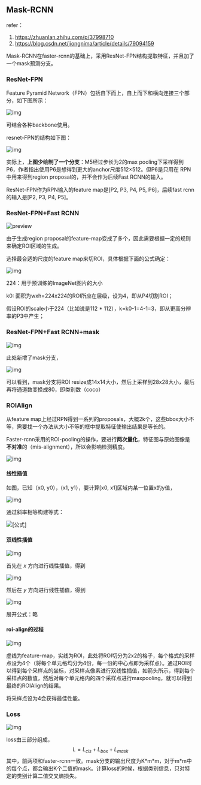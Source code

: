 ## Mask-RCNN

refer：

1. https://zhuanlan.zhihu.com/p/37998710
2. https://blog.csdn.net/jiongnima/article/details/79094159

Mask-RCNN在faster-rcnn的基础上，采用ResNet-FPN结构提取特征，并且加了一个mask预测分支。



### ResNet-FPN

Feature Pyramid Network（FPN）包括自下而上，自上而下和横向连接三个部分，如下图所示：

![img](.pic/v2-15a45ce0641bbb9cd3af36a58cbf1714_1440w.jpg)

可结合各种backbone使用。

resnet-FPN的结构如下图：

![img](.pic/v2-fc500b77472298d7dacdd303f509c68b_1440w.jpg)

实际上，**上图少绘制了一个分支**：M5经过步长为2的max pooling下采样得到 P6，作者指出使用P6是想得到更大的anchor尺度512×512。但P6是只用在 RPN中用来得到region proposal的，并不会作为后续Fast RCNN的输入。

ResNet-FPN作为RPN输入的feature map是[P2, P3, P4, P5, P6]，后续fast rcnn的输入是[P2, P3, P4, P5]。



### ResNet-FPN+Fast RCNN

![preview](.pic/v2-18b0db72ed142c8208c0644c8b5a8090_r.jpg)

由于生成region proposal的feature-map变成了多个，因此需要根据一定的规则来确定ROI区域的生成。

选择最合适的尺度的feature map来切ROI，具体根据下面的公式确定：

![img](.pic/v2-939a0ce072c0d8a2c4423d88b54c2680_1440w.jpg)

224：用于预训练的ImageNet图片的大小

k0: 面积为wxh=224x224的ROI所应在层级，设为4，即从P4切割ROI；

假设ROI的scale小于224（比如说是112 * 112），k=k0-1=4-1=3，即从更高分辨率的P3中产生；



### ResNet-FPN+Fast RCNN+mask

![img](.pic/v2-7a539f4d5f904db3c4559ebe6c9ef49c_1440w.jpg)

此处新增了mask分支，

![img](.pic/v2-a500524ae104ae4eaf9a929befe2ba0c_1440w.jpg)

可以看到，mask分支将ROI resize成14x14大小，然后上采样到28x28大小，最后再将通道数变换成80，即类别数（coco）



### ROIAlign

从feature map上经过RPN得到一系列的proposals，大概2k个，这些bbox大小不等，需要找一个办法从大小不等的框中提取特征使输出结果是等长的。

Faster-rcnn采用的ROI-pooling的操作，要进行**两次量化**，特征图与原始图像是**不对准**的（mis-alignment），所以会影响检测精度。

![img](.pic/v2-36e08338390289e0dd88203b4e8ddda2_1440w.jpg)

#### 线性插值

如图，已知（x0, y0），(x1, y1），要计算[x0, x1]区域内某一位置x的y值，

![img](.pic/v2-77d26fd67805cdba3965d28e7fe16fe9_1440w.jpg)

通过斜率相等构建等式：

![[公式]](.pic/equation-20220223223534058)



#### 双线性插值

![img](.pic/v2-d5504827dd6c3cc170cc12185a812407_1440w.jpg)

首先在 *x* 方向进行线性插值，得到

![img](.pic/v2-1eef061ff3d22a42063b38895c10c3b3_1440w.jpg)

然后在 *y* 方向进行线性插值，得到

![img](.pic/v2-bf1b80af5fc32550b602b794cf2c2751_1440w.jpg)

展开公式：略



#### roi-align的过程

![img](.pic/v2-76b8a15c735d560f73718581de34249c_1440w.jpg)

虚线为feature-map，实线为ROI，此处将ROI切分为2x2的格子，每个格式的采样点设为4个（将每个单元格均分为4份，每一份的中心点即为采样点）。通过ROI可以得到每个采样点的坐标，对采样点像素进行双线性插值，如箭头所示，得到每个采样点的数值，然后对每个单元格内的四个采样点进行maxpooling，就可以得到最终的ROIAlign的结果。

将采样点设为4会获得最佳性能。



### Loss

![img](.pic/v2-a12e9c005947651ac7e78be12938a3f4_1440w.jpg)

loss由三部分组成，
$$
L = L_{cls} + L_{box} + L_{mask}
$$
其中，前两项和faster-rcnn一致。mask分支的输出尺度为K\*m\*m，对于m*m中的每个点，都会输出K个二值的mask。计算loss的时候，根据类别信息，只对特定的类别计算二值交叉熵损失。
